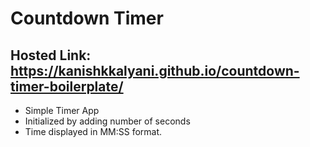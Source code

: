 # Countdown Timer

## Hosted Link: https://kanishkkalyani.github.io/countdown-timer-boilerplate/

- Simple Timer App
- Initialized by adding number of seconds
- Time displayed in MM:SS format.

